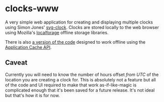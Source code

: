 # clocks-www

A very simple web application for creating and displaying multiple clocks using
Simon Jones' [svg-clock](https://github.com/simonrjones/svg-clock). Clocks are
stored locally to the web browser using Mozilla's
[localforage](https://mozilla.github.io/localForage/) offline storage
libraries.

There is also [a version of the
code](https://github.com/straup/clocks-www/blob/master/www/offline.html)
designed to work offline using the [Application Cache API](https://developer.mozilla.org/en-US/docs/Web/HTML/Using_the_application_cache?redirectlocale=en-US&redirectslug=Offline_resources_in_Firefox).

## Caveat

Currently you will need to know the number of hours offset _from UTC_ of the
location you are creating a clock for. This is absolutely not a feature but all
of the code and UI required to make that work as-if-like-magic is complicated
enough that it's been saved for a future release. It's not ideal but that's how
it is for now.


